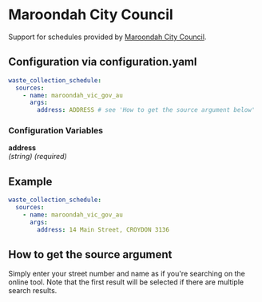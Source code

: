 # Maroondah City Council

Support for schedules provided by [Maroondah City Council](https://www.maroondah.vic.gov.au).

## Configuration via configuration.yaml

```yaml
waste_collection_schedule:
  sources:
    - name: maroondah_vic_gov_au
      args:
        address: ADDRESS # see 'How to get the source argument below'
```

### Configuration Variables

**address**<br>
*(string) (required)*

## Example

```yaml
waste_collection_schedule:
  sources:
    - name: maroondah_vic_gov_au
      args:
        address: 14 Main Street, CROYDON 3136
```

## How to get the source argument

Simply enter your street number and name as if you're searching on the online tool. Note that the first result will be selected if there are multiple search results.
